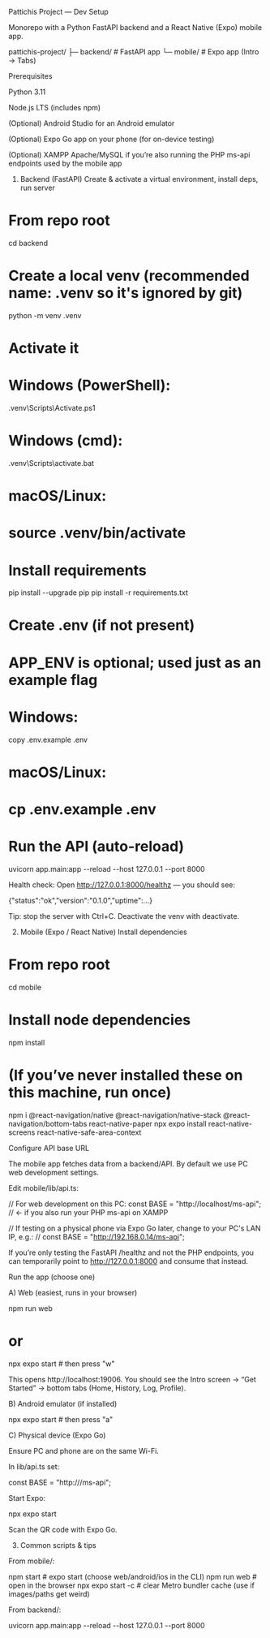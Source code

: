 Pattichis Project — Dev Setup

Monorepo with a Python FastAPI backend and a React Native (Expo) mobile app.

pattichis-project/
├─ backend/        # FastAPI app
└─ mobile/         # Expo app (Intro → Tabs)

Prerequisites

Python 3.11

Node.js LTS (includes npm)

(Optional) Android Studio for an Android emulator

(Optional) Expo Go app on your phone (for on-device testing)

(Optional) XAMPP Apache/MySQL if you’re also running the PHP ms-api endpoints used by the mobile app

1) Backend (FastAPI)
Create & activate a virtual environment, install deps, run server
# From repo root
cd backend

# Create a local venv (recommended name: .venv so it's ignored by git)
python -m venv .venv

# Activate it
# Windows (PowerShell):
.venv\Scripts\Activate.ps1
# Windows (cmd):
.venv\Scripts\activate.bat
# macOS/Linux:
# source .venv/bin/activate

# Install requirements
pip install --upgrade pip
pip install -r requirements.txt

# Create .env (if not present)
# APP_ENV is optional; used just as an example flag
# Windows:
copy .env.example .env
# macOS/Linux:
# cp .env.example .env

# Run the API (auto-reload)
uvicorn app.main:app --reload --host 127.0.0.1 --port 8000


Health check:
Open http://127.0.0.1:8000/healthz
 — you should see:

{"status":"ok","version":"0.1.0","uptime":...}


Tip: stop the server with Ctrl+C. Deactivate the venv with deactivate.

2) Mobile (Expo / React Native)
Install dependencies
# From repo root
cd mobile

# Install node dependencies
npm install

# (If you’ve never installed these on this machine, run once)
npm i @react-navigation/native @react-navigation/native-stack @react-navigation/bottom-tabs react-native-paper
npx expo install react-native-screens react-native-safe-area-context

Configure API base URL

The mobile app fetches data from a backend/API. By default we use PC web development settings.

Edit mobile/lib/api.ts:

// For web development on this PC:
const BASE = "http://localhost/ms-api"; // <- if you also run your PHP ms-api on XAMPP

// If testing on a physical phone via Expo Go later, change to your PC's LAN IP, e.g.:
// const BASE = "http://192.168.0.14/ms-api";


If you’re only testing the FastAPI /healthz and not the PHP endpoints, you can temporarily point to http://127.0.0.1:8000 and consume that instead.

Run the app (choose one)

A) Web (easiest, runs in your browser)

npm run web
# or
npx expo start   # then press "w"


This opens http://localhost:19006.
You should see the Intro screen → “Get Started” → bottom tabs (Home, History, Log, Profile).

B) Android emulator (if installed)

npx expo start   # then press "a"


C) Physical device (Expo Go)

Ensure PC and phone are on the same Wi-Fi.

In lib/api.ts set:

const BASE = "http://<your-pc-lan-ip>/ms-api";


Start Expo:

npx expo start


Scan the QR code with Expo Go.

3) Common scripts & tips

From mobile/:

npm start            # expo start (choose web/android/ios in the CLI)
npm run web          # open in the browser
npx expo start -c    # clear Metro bundler cache (use if images/paths get weird)


From backend/:

uvicorn app.main:app --reload --host 127.0.0.1 --port 8000